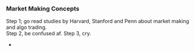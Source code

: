 ### Market Making Concepts
Step 1; go read studies by Harvard, Stanford and Penn about market making and algo trading.  
Step 2, be confused af.
Step 3, cry.

- 

